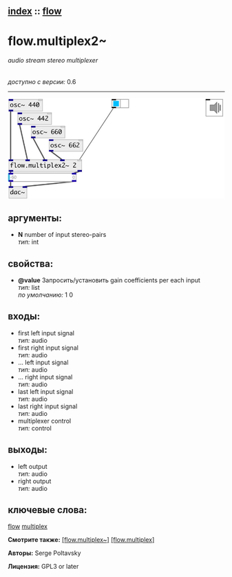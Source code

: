 [index](index.html) :: [flow](category_flow.html)
---

# flow.multiplex2~

###### audio stream stereo multiplexer

*доступно с версии:* 0.6

---




[![example](../examples/img/flow.multiplex2~.jpg)](../examples/pd/flow.multiplex2~.pd)



## аргументы:

* **N**
number of input stereo-pairs<br>
_тип:_ int<br>





## свойства:

* **@value** 
Запросить/установить gain coefficients per each input<br>
_тип:_ list<br>
_по умолчанию:_ 1 0<br>



## входы:

* first left input signal<br>
_тип:_ audio
* first right input signal<br>
_тип:_ audio
* ... left input signal<br>
_тип:_ audio
* ... right input signal<br>
_тип:_ audio
* last left input signal<br>
_тип:_ audio
* last right input signal<br>
_тип:_ audio
* multiplexer control<br>
_тип:_ control



## выходы:

* left output<br>
_тип:_ audio
* right output<br>
_тип:_ audio



## ключевые слова:

[flow](keywords/flow.html)
[multiplex](keywords/multiplex.html)



**Смотрите также:**
[\[flow.multiplex~\]](flow.multiplex~.html)
[\[flow.multiplex\]](flow.multiplex.html)




**Авторы:** Serge Poltavsky




**Лицензия:** GPL3 or later





